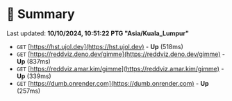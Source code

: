 # 📖 Summary
Last updated: **10/10/2024, 10:51:22 PTG "Asia/Kuala_Lumpur"**

- `GET` [https://hst.ujol.dev](https://hst.ujol.dev) - **Up** (518ms)
- `GET` [https://reddviz.deno.dev/gimme](https://reddviz.deno.dev/gimme) - **Up** (837ms)
- `GET` [https://reddviz.amar.kim/gimme](https://reddviz.amar.kim/gimme) - **Up** (339ms)
- `GET` [https://dumb.onrender.com](https://dumb.onrender.com) - **Up** (257ms)
